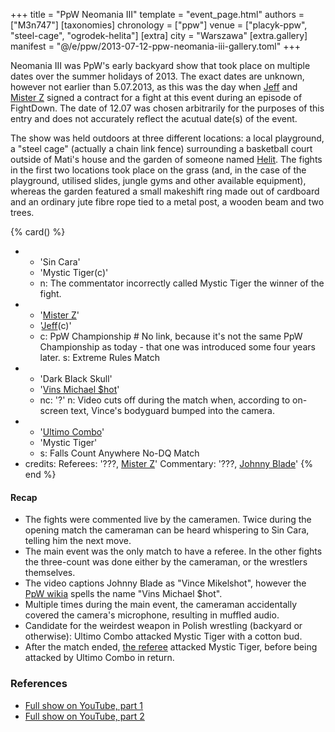 +++
title = "PpW Neomania III"
template = "event_page.html"
authors = ["M3n747"]
[taxonomies]
chronology = ["ppw"]
venue = ["placyk-ppw", "steel-cage", "ogrodek-helita"]
[extra]
city = "Warszawa"
[extra.gallery]
manifest = "@/e/ppw/2013-07-12-ppw-neomania-iii-gallery.toml"
+++

Neomania III was PpW's early backyard show that took place on multiple dates over the summer holidays of 2013. The exact dates are unknown, however not earlier than 5.07.2013, as this was the day when [Jeff](@/w/michael-ht.md) and [Mister Z](@/w/mister-z.md) signed a contract for a fight at this event during an episode of FightDown. The date of 12.07 was chosen arbitrarily for the purposes of this entry and does not accurately reflect the acutual date(s) of the event.

The show was held outdoors at three different locations: a local playground, a "steel cage" (actually a chain link fence) surrounding a basketball court outside of Mati's house and the garden of someone named [Helit](@/w/johnny-blade.md). The fights in the first two locations took place on the grass (and, in the case of the playground, utilised slides, jungle gyms and other available equipment), whereas the garden featured a small makeshift ring made out of cardboard and an ordinary jute fibre rope tied to a metal post, a wooden beam and two trees.

{% card() %}
- - 'Sin Cara'
  - 'Mystic Tiger(c)'
  - n: The commentator incorrectly called Mystic Tiger the winner of the fight.
- - '[Mister Z](@/w/mister-z.md)'
  - '[Jeff](@/w/michael-ht.md)(c)'
  - c: PpW Championship # No link, because it's not the same PpW Championship as today - that one was introduced some four years later.
    s: Extreme Rules Match
- - 'Dark Black Skull'
  - '[Vins Michael $hot](@/w/johnny-blade.md)'
  - nc: '?'
    n: Video cuts off during the match when, according to on-screen text, Vince's bodyguard bumped into the camera.
- - '[Ultimo Combo](@/w/johnny-blade.md)'
  - 'Mystic Tiger'
  - s: Falls Count Anywhere No-DQ Match
- credits:
    Referees: '???, [Mister Z](@/w/mister-z.md)'
    Commentary: '???, [Johnny Blade](@/w/johnny-blade.md)'
{% end %}

#### Recap

* The fights were commented live by the cameramen. Twice during the opening match the cameraman can be heard whispering to Sin Cara, telling him the next move.
* The main event was the only match to have a referee. In the other fights the three-count was done either by the cameraman, or the wrestlers themselves.
* The video captions Johnny Blade as "Vince Mikelshot", however the [PpW wikia][ppw-wikia-vince] spells the name "Vins Michael $hot".
* Multiple times during the main event, the cameraman accidentally covered the camera's microphone, resulting in muffled audio.
* Candidate for the weirdest weapon in Polish wrestling (backyard or otherwise): Ultimo Combo attacked Mystic Tiger with a cotton bud.
* After the match ended, [the referee](@/w/mister-z.md) attacked Mystic Tiger, before being attacked by Ultimo Combo in return.

### References

* [Full show on YouTube, part 1](https://www.youtube.com/watch?v=WBWOTyqvo_Y)
* [Full show on YouTube, part 2](https://www.youtube.com/watch?v=XGIy3NPhWpk)

[ppw-wikia-vince]: https://ppw-fandom.tpwres.pl/vins-michael-hot
